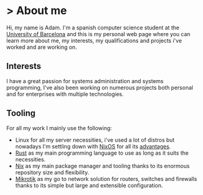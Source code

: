 # > About me
Hi, my name is Adam. I'm a spanish computer science student at the [University of Barcelona](https://web.ub.edu/en/home)
and this is my personal web page where you can learn more about me, my interests, my qualifications and projects i've worked
and are working on.

## Interests
I have a great passion for systems administration and systems programming, I've also been working on numerous projects
both personal and for enterprises with multiple technologies.

## Tooling
For all my work I mainly use the following:
- Linux for all my server necessities, i've used a lot of distros but nowadays I'm settling down with [NixOS](https://nixos.org/)
for all its [advantages](https://itsfoss.com/why-use-nixos/).
- [Rust](https://www.rust-lang.org/) as my main programming language to use as long as it suits the necessities.
- [Nix](https://nixos.org/) as my main package manager and tooling thanks to its enormous repository size and flexibility.
- [Mikrotik](https://mikrotik.com/) as my go to network solution for routers, switches and firewalls thanks to its simple but large and extensible configuration.
